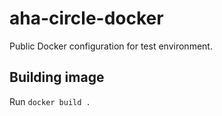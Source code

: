 # aha-circle-docker

Public Docker configuration for test environment.

## Building image

Run `docker build .`
